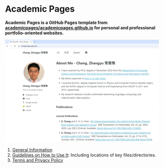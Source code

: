# Academic Pages

**Academic Pages is a GitHub Pages template from [academicpages/academicpages.github.io](https://github.com/academicpages/academicpages.github.io) for personal and professional portfolio-oriented websites.**

![Academic Pages template example](images/homepage.png "Academic Pages template example")

1. [General Information](https://academicpages.github.io/)
2. [Guidelines on How to Use It](https://academicpages.github.io/markdown/): Including locations of key files/directories.
3. [Terms and Privacy Policy](https://academicpages.github.io/terms/)

